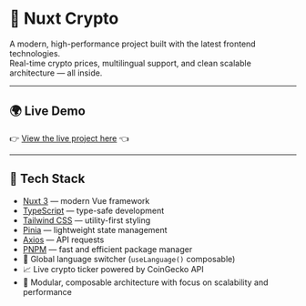 # 🚀 Nuxt Crypto

A modern, high-performance project built with the latest frontend technologies.  
Real-time crypto prices, multilingual support, and clean scalable architecture — all inside.

---

## 🌍 Live Demo

👉 [View the live project here](https://nuxt-crypto.netlify.app/) 👈

---

## 🧰 Tech Stack

- [Nuxt 3](https://nuxt.com) — modern Vue framework
- [TypeScript](https://www.typescriptlang.org/) — type-safe development
- [Tailwind CSS](https://tailwindcss.com/) — utility-first styling
- [Pinia](https://pinia.vuejs.org/) — lightweight state management
- [Axios](https://axios-http.com/) — API requests
- [PNPM](https://pnpm.io/) — fast and efficient package manager
- 💬 Global language switcher (`useLanguage()` composable)
- 📈 Live crypto ticker powered by CoinGecko API
- 🧠 Modular, composable architecture with focus on scalability and performance
